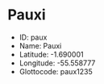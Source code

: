 # Pauxi

* ID: paux 
* Name: Pauxi 
* Latitude: -1.690001 
* Longitude: -55.558777 
* Glottocode: paux1235